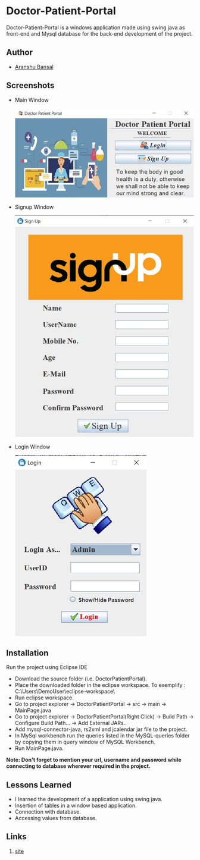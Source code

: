 # Doctor-Patient-Portal

Doctor-Patient-Portal is a windows application made using swing java as front-end and Mysql database for the back-end development of the project.

## Author

- [Aranshu Bansal](https://github.com/Aranshu)

## Screenshots

- Main Window

  ![App Screenshot](https://github.com/Aranshu/Java-Doctor-Patient/blob/master/media/Main%20page.jpg)
  
- Signup Window

  ![App Screenshot](https://github.com/Aranshu/Java-Doctor-Patient/blob/master/media/SignUp.jpg)
  
- Login Window

  ![App Screenshot](https://github.com/Aranshu/Java-Doctor-Patient/blob/master/media/Login.jpg)

## Installation

Run the project using Eclipse IDE

- Download the source folder (i.e. DoctorPatientPortal).
- Place the downloaded folder in the eclipse workspace.
  To exemplify : C:\Users\DemoUser\eclipse-workspace\
- Run eclipse workspace.
- Go to project explorer -> DoctorPatientPortal -> src -> main -> MainPage.java
- Go to project explorer -> DoctorPatientPortal(Right Click) -> Build Path -> Configure Build Path... -> Add External JARs..
- Add mysql-connector-java, rs2xml and jcalendar jar file to the project.
- In MySql workbench run the queries listed in the MySQL-queries folder by copying them in query window of MySQL Workbench.
- Run MainPage.java.

**Note: Don't forget to mention your url, username and password while connecting to database wherever required in the project.**

## Lessons Learned

- I learned the development of a application using swing java.
- Insertion of tables in a window based application.
- Connection with database.
- Accessing values from database.

## Links
1. [site](https://aranshu.github.io/Java-Doctor-Patient/)
